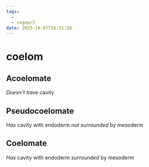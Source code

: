 ```yaml
---
tags:
  - 
  - cegep/3
date: 2025-10-07T16:31:58
---
```


# coelom

## Acoelomate

*Doesn't have* cavity

## Pseudocoelomate

*Has* cavity with endoderm *not surrounded* by mesoderm

## Coelomate

*Has* cavity with endoderm *surrounded* by mesoderm
